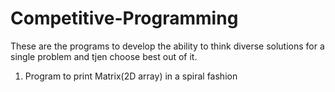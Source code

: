 # Competitive-Programming
These are the programs to develop the ability to think diverse solutions for a single problem and tjen choose best out of it.

  1. Program to print Matrix(2D array) in a spiral fashion
  
